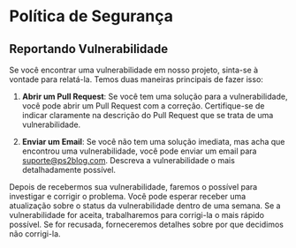 # Política de Segurança

## Reportando Vulnerabilidade

Se você encontrar uma vulnerabilidade em nosso projeto, sinta-se à vontade para relatá-la. Temos duas maneiras principais de fazer isso:

1. **Abrir um Pull Request**: Se você tem uma solução para a vulnerabilidade, você pode abrir um Pull Request com a correção. Certifique-se de indicar claramente na descrição do Pull Request que se trata de uma vulnerabilidade.

2. **Enviar um Email**: Se você não tem uma solução imediata, mas acha que encontrou uma vulnerabilidade, você pode enviar um email para <suporte@ps2blog.com>. Descreva a vulnerabilidade o mais detalhadamente possível.

Depois de recebermos sua vulnerabilidade, faremos o possível para investigar e corrigir o problema. Você pode esperar receber uma atualização sobre o status da vulnerabilidade dentro de uma semana. Se a vulnerabilidade for aceita, trabalharemos para corrigi-la o mais rápido possível. Se for recusada, forneceremos detalhes sobre por que decidimos não corrigi-la.
